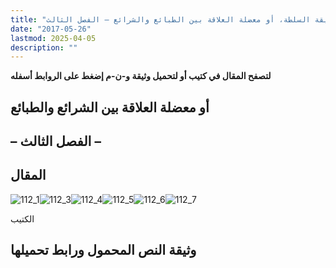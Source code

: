 ```yaml
---
title: "حقيقة السلطة، أو معضلة العلاقة بين الطبائع والشرائع – الفصل الثالث"
date: "2017-05-26"
lastmod: 2025-04-05
description: ""
---
```

**لتصفح المقال في كتيب أو لتحميل وثيقة و-ن-م إضغط على الروابط أسفله**

## **أو معضلة العلاقة بين الشرائع والطبائع**

## **– الفصل الثالث –**

## المقال

![112_1](https://abouyaarebmarzouki.wordpress.com/wp-content/uploads/2017/05/112_123.png?w=648)![112_3](https://abouyaarebmarzouki.wordpress.com/wp-content/uploads/2017/05/112_323.png?w=648)![112_4](https://abouyaarebmarzouki.wordpress.com/wp-content/uploads/2017/05/112_423.png?w=648)![112_5](https://abouyaarebmarzouki.wordpress.com/wp-content/uploads/2017/05/112_523.png?w=648)![112_6](https://abouyaarebmarzouki.wordpress.com/wp-content/uploads/2017/05/112_623.png?w=648)![112_7](https://abouyaarebmarzouki.wordpress.com/wp-content/uploads/2017/05/112_723.png?w=648)

الكتيب

## وثيقة النص المحمول ورابط تحميلها

###

